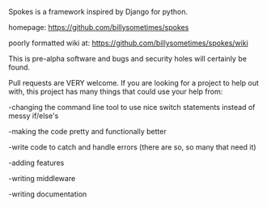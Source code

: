 Spokes is a framework inspired by Django for python.

homepage: https://github.com/billysometimes/spokes

poorly formatted wiki at: https://github.com/billysometimes/spokes/wiki

This is pre-alpha software and bugs and security holes will certainly be found.

Pull requests are VERY welcome.  If you are looking for a project to help out with,
this project has many things that could use your help from:

-changing the command line tool to use nice switch statements instead of messy if/else's

-making the code pretty and functionally better

-write code to catch and handle errors (there are so, so many that need it)

-adding features

-writing middleware

-writing documentation 


